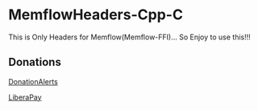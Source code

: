 # MemflowHeaders-Cpp-C
This is Only Headers for Memflow(Memflow-FFI)... So Enjoy to use this!!!

## Donations

[DonationAlerts](https://donationalerts.com/r/rikkomatsumato)

[LiberaPay](https://liberapay.com/RikkoMatsumatoOfficial/donate)
